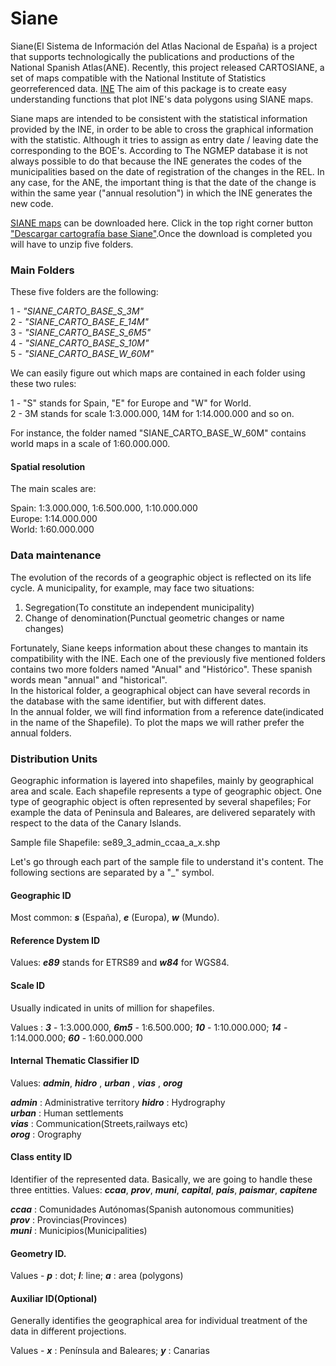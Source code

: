 # Siane

Siane(El Sistema de Información del Atlas Nacional de España) is a project that supports technologically the publications and productions of the National Spanish Atlas(ANE). Recently, this project released CARTOSIANE, a set of maps compatible with the National Institute of Statistics georreferenced data. [INE](http://www.ine.es/)
The aim of this package is to create easy understanding functions that plot INE's data polygons using SIANE maps.


Siane maps are intended to be consistent with the statistical information provided by the INE, in order to be able to cross the graphical information with the statistic. Although it tries to assign as entry date / leaving date the corresponding to the BOE's. According to The NGMEP database it is not always possible to do that because the INE generates the codes of the municipalities based on the date of registration of the changes in the REL. In any case, for the ANE, the important thing is that the date of the change is within the same year ("annual resolution") in which the INE generates the new code.


[SIANE maps](http://www.ign.es/ane/bane/) can be downloaded here. Click in the top right corner button ["Descargar cartografía base Siane"](http://centrodedescargas.cnig.es/CentroDescargas/catalogo.do?Serie=CAANE#selectedSerie).Once the download is completed you will have to unzip five folders.

### Main Folders

These five folders are the following:

1 - *"SIANE_CARTO_BASE_S_3M"*   
2 - *"SIANE_CARTO_BASE_E_14M"*  
3 - *"SIANE_CARTO_BASE_S_6M5"*  
4 - *"SIANE_CARTO_BASE_S_10M"*  
5 - *"SIANE_CARTO_BASE_W_60M"*  

We can easily figure out which maps are contained in each folder using these two rules:

1 - "S" stands for Spain, "E" for Europe and "W" for World.  
2 - 3M stands for scale 1:3.000.000, 14M for 1:14.000.000 and so on.

For instance, the folder named "SIANE_CARTO_BASE_W_60M" contains world maps in a scale of 1:60.000.000.

#### Spatial resolution

The main scales are:

Spain: 1:3.000.000, 1:6.500.000, 1:10.000.000  
Europe: 1:14.000.000  
World: 1:60.000.000



### Data maintenance

The evolution of the records of a geographic object is reflected on its life cycle. A municipality, for example, may face two situations:  

1. Segregation(To constitute an independent municipality)  
2. Change of denomination(Punctual geometric changes or name changes)

Fortunately, Siane keeps information about these changes to mantain its compatibility with the INE.
Each one of the previously five mentioned folders contains two more folders named "Anual" and "Histórico". These spanish words mean "annual" and "historical".  
In the historical folder, a geographical object can have several records in the database with the same identifier, but with different dates.  
In the annual folder, we will find information from a reference date(indicated in the name of the Shapefile). To plot the maps we will rather prefer the annual folders. 



### Distribution Units

Geographic information is layered into shapefiles, mainly by geographical area and scale. Each shapefile represents a type of geographic object. One type of geographic object is often represented by several shapefiles; For example the data of Peninsula and Baleares, are delivered separately with respect to the data of the Canary Islands.

Sample file Shapefile: se89_3_admin_ccaa_a_x.shp

Let's go through each part of the sample file to understand it's content. The following sections are separated by a "_" symbol.

#### __Geographic ID__

Most common: __*s*__ (España), __*e*__ (Europa), __*w*__ (Mundo).

#### __Reference Dystem ID__

Values: __*e89*__ stands for ETRS89 and __*w84*__ for WGS84. 

#### __Scale ID__

Usually indicated in units of million for shapefiles.  

Values : __*3*__ - 1:3.000.000, __*6m5*__ - 1:6.500.000;  __*10*__ - 1:10.000.000; __*14*__ - 1:14.000.000; __*60*__ - 1:60.000.000

#### __Internal Thematic Classifier ID__

Values: __*admin*__, __*hidro*__ , __*urban*__ , __*vias*__ , __*orog*__

__*admin*__ : Administrative territory
__*hidro*__ : Hydrography  
__*urban*__ : Human settlements  
__*vias*__  : Communication(Streets,railways etc)  
__*orog*__  : Orography  



#### __Class entity ID__

Identifier of the represented data. Basically, we are going to handle these three entitties.
Values: __*ccaa*__, __*prov*__, __*muni*__, __*capital*__, __*pais*__, __*paismar*__, __*capitene*__

__*ccaa*__ : Comunidades Autónomas(Spanish autonomous communities)  
__*prov*__ : Provincias(Provinces)  
__*muni*__ : Municipios(Municipalities)



#### __Geometry ID__.

Values - __*p*__ : dot; __*l*__: line; __*a*__ : area (polygons)

#### __Auxiliar ID(Optional)__

Generally identifies the geographical area for individual treatment of the data in different projections.

Values - __*x*__ : Península and Baleares;  __*y*__ : Canarias



